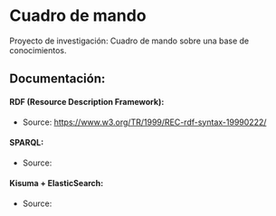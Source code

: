 # Cuadro de mando
Proyecto de investigación: Cuadro de mando sobre una base de conocimientos.

## Documentación:

#### RDF (Resource Description Framework):
* Source: https://www.w3.org/TR/1999/REC-rdf-syntax-19990222/

#### SPARQL:
* Source:

#### Kisuma + ElasticSearch:
* Source:
